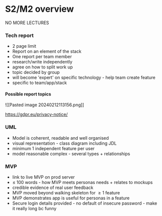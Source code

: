 # S2/M2 overview
NO MORE LECTURES

### Tech report
- 2 page limit
- Report on an element of the stack
- One report per team member
- research/write independently
- agree on how to split work up
- topic decided by group
- will become 'expert' on specific technology - help team create feature
- specific to team/app/stack

#### Possible report topics
![[Pasted image 20240212113156.png]]

https://gdpr.eu/privacy-notice/

### UML
- Model is coherent, readable and well organised
- visual representation - class diagram including JDL
- minimum 1 independent feature per user
- model reasonable complex - several types + relationships

### MVP
- link to live MVP on prod server
- $\leq$ 100 words - how MVP meets personas needs + relates to mockups
- credible evidence of real user feedback
- MVP moved beyond walking skeleton for $\geq 1$ feature
- MVP demonstrates app is useful for personas in a feature
- Secure login details provided - no default of insecure password - make it really long bc funny
 